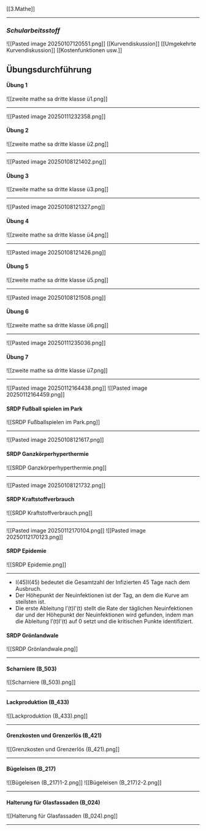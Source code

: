 [[3.Mathe]]
____
### *Schularbeitsstoff*
![[Pasted image 20250107120551.png]]
[[Kurvendiskussion]] [[Umgekehrte Kurvendiskussion]] [[Kostenfunktionen usw.]]

## Übungsdurchführung

#### Übung 1
![[zweite mathe sa dritte klasse ü1.png]]
____
![[Pasted image 20250111232358.png]]
#### Übung 2
![[zweite mathe sa dritte klasse ü2.png]]
____
![[Pasted image 20250108121402.png]]
#### Übung 3
![[zweite mathe sa dritte klasse ü3.png]]
____
![[Pasted image 20250108121327.png]]
#### Übung 4
![[zweite mathe sa dritte klasse ü4.png]]
____
![[Pasted image 20250108121426.png]]
#### Übung 5
![[zweite mathe sa dritte klasse ü5.png]]
____
![[Pasted image 20250108121508.png]]
#### Übung 6
![[zweite mathe sa dritte klasse ü6.png]]
____
![[Pasted image 20250111235036.png]] 
#### Übung 7
![[zweite mathe sa dritte klasse ü7.png]]
____
![[Pasted image 20250112164438.png]]
![[Pasted image 20250112164459.png]]
#### SRDP Fußball spielen im Park
![[SRDP Fußballspielen im Park.png]]
____
![[Pasted image 20250108121617.png]]
#### SRDP Ganzkörperhyperthermie
![[SRDP Ganzkörperhyperthermie.png]]
____
![[Pasted image 20250108121732.png]]
#### SRDP Kraftstoffverbrauch
![[SRDP Kraftstoffverbrauch.png]]
____
![[Pasted image 20250112170104.png]]
![[Pasted image 20250112170123.png]]
#### SRDP Epidemie
![[SRDP Epidemie.png]]
____
- I(45)I(45) bedeutet die Gesamtzahl der Infizierten 45 Tage nach dem Ausbruch.
- Der Höhepunkt der Neuinfektionen ist der Tag, an dem die Kurve am steilsten ist.
- Die erste Ableitung I′(t)I'(t) stellt die Rate der täglichen Neuinfektionen dar und der Höhepunkt der Neuinfektionen wird gefunden, indem man die Ableitung I′(t)I'(t) auf 0 setzt und die kritischen Punkte identifiziert.
#### SRDP Grönlandwale
![[SRDP Grönlandwale.png]]
____

#### Scharniere (B_503)
![[Scharniere (B_503).png]]
____

#### Lackproduktion (B_433)
![[Lackproduktion (B_433).png]]
____

#### Grenzkosten und Grenzerlös (B_421)
![[Grenzkosten und Grenzerlös (B_421).png]]
____

#### Bügeleisen (B_217)
![[Bügeleisen (B_217)1-2.png]]
![[Bügeleisen (B_217)2-2.png]]
____

#### Halterung für Glasfassaden (B_024)
![[Halterung für Glasfassaden (B_024).png]]
____
